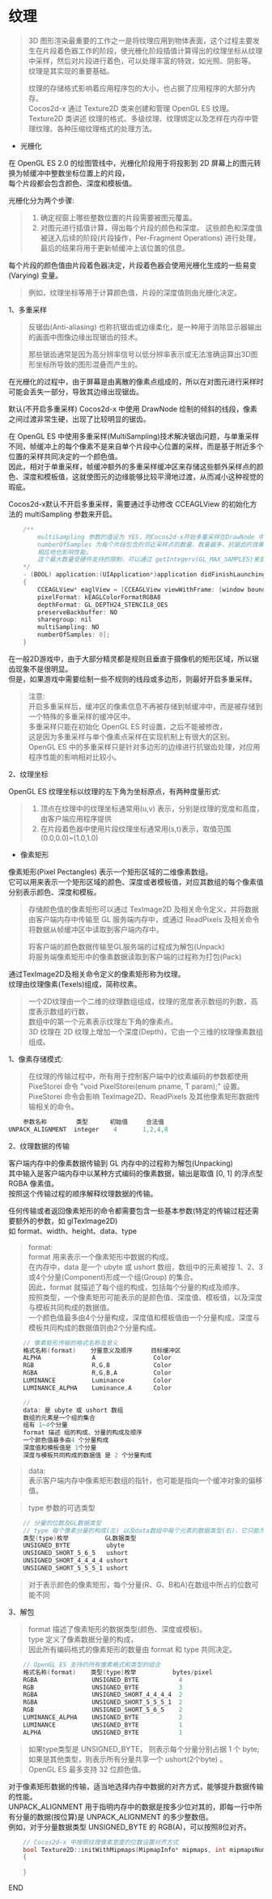 # 纹理

> 3D 图形渲染最重要的工作之一是将纹理应用到物体表面，这个过程主要发生在片段着色器工作的阶段，使光栅化阶段插值计算得出的纹理坐标从纹理中采样，然后对片段进行着色，可以处理丰富的特效，如光照、阴影等。<br />
> 纹理是其实现的重要基础。<br/>
> 
> 纹理的存储格式影响着应用程序包的大小，也占据了应用程序的大部分内存。<br />
> Cocos2d-x 通过 Texture2D 类来创建和管理 OpenGL ES 纹理。<br />
> Texture2D 类讲述 纹理的格式、多级纹理、纹理绑定以及怎样在内存中管理纹理、各种压缩纹理格式的处理方法。

- 光栅化

在 OpenGL ES 2.0 的绘图管线中，光栅化阶段用于将投影到 2D 屏幕上的图元转换为帧缓冲中整数坐标位置上的片段，<br />
每个片段都会包含颜色、深度和模板值。

光栅化分为两个步骤:

> 1) 确定视窗上哪些整数位置的片段需要被图元覆盖。<br />
> 2) 对图元进行插值计算，得出每个片段的颜色和深度。 这些颜色和深度值被送入后续的阶段(片段操作，Per-Fragment Operations) 进行处理，最后的结果将用于更新帧缓冲上该位置的信息。

每个片段的颜色值由片段着色器决定，片段着色器会使用光栅化生成的一些易变(Varying) 变量。

> 例如，纹理坐标等用于计算颜色值，片段的深度值则由光栅化决定。

1、多重采样

> 反锯齿(Anti-aliasing) 也称抗锯齿或边缘柔化，是一种用于消除显示器输出的画面中图像边缘出现锯齿的技术。<br />
> 
> 那些锯齿通常是因为高分辨率信号以低分辨率表示或无法准确运算出3D图形坐标所导致的图形混叠而产生的。

在光栅化的过程中，由于屏幕是由离散的像素点组成的，所以在对图元进行采样时可能会丢失一部分，导致其边缘出现锯齿。<br />

默认(不开启多重采样) Cocos2d-x 中使用 DrawNode 绘制的倾斜的线段，像素之间过渡非常生硬，出现了比较明显的锯齿。<br />

在 OpenGL ES 中使用多重采样(MultiSampling)技术解决锯齿问题，与单重采样不同，帧缓冲上的每个像素不是来自单个片段中心位置的采样，而是基于附近多个位置的采样共同决定的一个颜色值。<br />
因此，相对于单重采样，帧缓冲额外的多重采样缓冲区来存储这些额外采样点的颜色、深度和模板值，这就使图元的边缘能够比较平滑地过渡，从而减小这种视觉的瑕疵。<br />

Cocos2d-x默认不开启多重采样，需要通过手动修改 CCEAGLView 的初始化方法的 multiSampling 参数来开启。

```c++
    /**
        multiSampling 参数的值设为 YES，则Cocos2d-x开始多重采样在DrawNode 中使用
        numberOfSamples 为每个片段包含的邻近采样点的数量，数量越多，抗锯齿的效果越明显，
        相应地也影响性能。
        这个最大数量受硬件支持的限制，可以通过 getIntegerv(GL_MAX_SAMPLES)来查询当前硬件支持的最大数量
    */
    - (BOOL) application:(UIApplication*)application didFinishLaunchingWithOptions: (NSDictionary*)launchOptions
    {
        CCEAGLView* eaglView = [CCEAGLView viewWithFrame: [window bounds]
        pixelFormat: kEAGLColorFormatRGBA8
        depthFormat: GL_DEPTH24_STENCIL8_OES
        preserveBackbuffer: NO
        sharegroup: nil
        multiSampling: NO
        numberOfSamples: 0];
    }
```

在一般2D游戏中，由于大部分精灵都是规则且垂直于摄像机的矩形区域，所以锯齿现象不是很明显。<br />
但是，如果游戏中需要绘制一些不规则的线段或多边形，则最好开启多重采样。<br />

> 注意: <br />
> 开启多重采样后，缓冲区的像素信息不再被存储到帧缓冲中，而是被存储到一个特殊的多重采样的缓冲区中。<br />
> 多重采样只能在初始化 OpenGL ES 时设置，之后不能被修改，<br />
> 这是因为多重采样与单个像素点采样在实现机制上有很大的区别。<br />
> OpenGL ES 中的多重采样只是针对多边形的边缘进行抗锯齿处理，对应用程序性能的影响相对比较小。

2、纹理坐标

OpenGL ES 纹理坐标以纹理的左下角为坐标原点，有两种度量形式:

> 1) 顶点在纹理中的纹理坐标通常用(u,v) 表示，分别是纹理的宽度和高度，由客户端应用程序提供
> 2) 在片段着色器中使用片段纹理坐标通常用(s,t)表示，取值范围(0.0,0.0)~(1.0,1.0)

- 像素矩形

像素矩形(Pixel Pectangles) 表示一个矩形区域的二维像素数组。<br />
它可以用来表示一个矩形区域的颜色、深度或者模板值，对应其数组的每个像素值分别表示颜色、深度和模板。

> 存储颜色值的像素矩形可以通过 TexImage2D 及相关命令定义，并将数据由客户端内存中传输至 GL 服务端内存中，或通过 ReadPixels 及相关命令将数据从帧缓冲区中读取到客户端内存中。<br />
> 
> 将客户端的颜色数据传输至GL服务端的过程成为解包(Unpack) <br />
> 将服务端像素矩形中的像素数据读取到客户端的过程称为打包(Pack)

通过TexImage2D及相关命令定义的像素矩形称为纹理。<br />
纹理由纹理像素(Texels)组成，简称纹素。<br />

> 一个2D纹理由一个二维的纹理数组组成，纹理的宽度表示数组的列数，高度表示数组的行数，<br />
> 数组中的第一个元素表示纹理左下角的像素点。<br />
> 3D 纹理在 2D 纹理上增加一个深度(Depth)，它由一个三维的纹理像素数组组成。

1、像素存储模式:

> 在纹理的传输过程中，所有用于控制客户端中的纹素编码的参数都使用 PixeStorei 命令 "void PixelStorei(enum pname, T param);" 设置。 <br />
> PixeStorei 命令会影响 TexImage2D、ReadPixels 及其他像素矩形数据传输相关的命令。<br />

```c++  
    参数名称        类型      初始值     合法值
UNPACK_ALIGNMENT  integer    4       1,2,4,8
```

2、纹理数据的传输

客户端内存中的像素数据传输到 GL 内存中的过程称为解包(Unpacking) <br />
其中输入是客户端内存中以某种方式编码的像素数据，输出是取值 [0, 1] 的浮点型 RGBA 像素值。<br />
按照这个传输过程的顺序解释纹理数据的传输。<br />

任何传输或者返回像素矩形的命令都需要包含一些基本参数(特定的传输过程还需要额外的参数，如 glTexImage2D) <br />
如 format、width、height、data、type

> format: <br />
> format 用来表示一个像素矩形中数据的构成。<br />
> 在内存中，data 是一个 ubyte 或 ushort 数组，数组中的元素被按 1、2、3或4个分量(Component)形成一个组(Group) 的集合。<br />
> 因此，format 就描述了每个组的构成，包括每个分量的构成及顺序。<br />
> 按照类型，一个像素矩形可能表示的是颜色值、深度值、模板值，以及深度与模板共同构成的数据值。<br />
> 一个颜色值最多由4个分量构成，深度值和模板值由一个分量构成，深度与模板共同构成的数据值则由2个分量构成。

```c++
    // 像素矩形传输的格式名称及意义
    格式名称(format)    分量意义及顺序     目标缓冲区
    ALPHA              A                Color
    RGB                R,G,B            Color
    RGBA               R,G,B,A          Color
    LUMINANCE          Luminance        Color
    LUMINANCE_ALPHA    Luminance,A      Color

    //
    data: 是 ubyte 或 ushort 数组
    数组的元素是一个组的集合
    组有 1~4个分量
    format 描述 组的构成、分量的构成及顺序
    一个颜色值最多由4 个分量构成
    深度值和模板值是 1个分量
    深度与模板共同构成的数据值 是 2 个分量构成
```

> data: <br />
> 表示客户端内存中像素矩形数组的指针，也可能是指向一个缓冲对象的偏移值。 <br />

> type 参数的可选类型

```c++
    // 分量的位数及GL数据类型
    // type 每个像素分量的构成(左) 以及data数组中每个元素的数据类型(右)，它只能为ubyte或ushort 数据类型
    类型(type)枚举          GL数据类型
    UNSIGNED_BYTE          ubyte
    UNSIGNED_SHORT_5_6_5   ushort
    UNSIGNED_SHORT_4_4_4_4 ushort
    UNSIGNED_SHORT_5_5_5_1 ushort

```

> 对于表示颜色的像素矩形，每个分量(R、G、B和A)在数组中所占的位数可能不同

3、解包

> format 描述了像素矩形的数据类型(颜色、深度或模板)。<br />
> type 定义了像素数据分量的构成，<br />
> 因此所有编码格式的像素矩形的数量由 format 和 type 共同决定。

```c++
    // OpenGL ES 支持的所有像素格式和类型的组合
    格式名称(format)    类型(type)枚举          bytes/pixel
    RGBA               UNSIGNED_BYTE           4
    RGB                UNSIGNED_BYTE           3
    RGBA               UNSIGNED_SHORT_4_4_4_4  2
    RGBA               UNSIGNED_SHORT_5_5_5_1  2
    RGB                UNSIGNED_SHORT_5_6_5    2
    LUMINANCE_ALPHA    UNSIGNED_BYTE           2
    LUMINANCE          UNSIGNED_BYTE           1
    ALPHA              UNSIGNED_BYTE           1
```

> 如果type类型是 UNSIGNED_BYTE， 则表示每个分量分别占据 1 个 byte; <br />
> 如果是其他类型，则表示所有分量共享一个 ushort(2个byte) 。 <br />
> OpenGL ES 最多支持 32 位颜色值。

对于像素矩形数据的传输，适当地选择内存中数据的对齐方式，能够提升数据传输的性能。 <br />
UNPACK_ALIGNMENT 用于指明内存中的数据是按多少位对其的，即每一行中所有分量的数据(按位算)是 UNPACK_ALIGNMENT 的多少整数倍。<br />
例如，对于分量数据类型 UNSIGNED_BYTE 的 RGB(A)，可以按照8位对齐。

```c++
    // Cocos2d-x 中按照纹理像素宽度的位数设置对齐方式
    bool Texture2D::initWithMipmaps(MipmapInfo* mipmaps, int mipmapsNum, PixelFormat pixelFormat, int pixelsWide, int pixelsHigh)
    {
        
    }

```























END